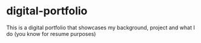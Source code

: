 # digital-portfolio
This is a digital portfolio that showcases my background, project and what I do (you know for resume purposes)
